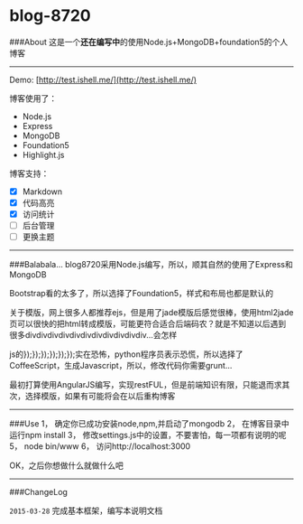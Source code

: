 # blog-8720

###About
这是一个**还在编写中**的使用Node.js+MongoDB+foundation5的个人博客

---
Demo: [http://test.ishell.me/](http://test.ishell.me/) 

博客使用了：

- Node.js
- Express
- MongoDB
- Foundation5
- Highlight.js

博客支持：
- [x] Markdown
- [x] 代码高亮
- [x] 访问统计
- [ ] 后台管理
- [ ] 更换主题

---

###Balabala...
blog8720采用Node.js编写，所以，顺其自然的使用了Express和MongoDB

Bootstrap看的太多了，所以选择了Foundation5，样式和布局也都是默认的

关于模版，网上很多人都推荐ejs，但是用了jade模版后感觉很棒，使用html2jade页可以很快的把html转成模版，可能更符合适合后端码农？就是不知道以后遇到很多divdivdivdivdivdivdivdivdivdivdiv...会怎样

js的});});});});});});实在恐怖，python程序员表示恐慌，所以选择了CoffeeScript，生成Javascript，所以，修改代码你需要grunt...

最初打算使用AngularJS编写，实现restFUL，但是前端知识有限，只能退而求其次，选择模版，如果有可能将会在以后重构博客

---

###Use
1， 确定你已成功安装node,npm,并启动了mongodb
2， 在博客目录中运行npm install
3， 修改settings.js中的设置，不要害怕，每一项都有说明的呢
5， node bin/www
6， 访问http://localhost:3000

OK，之后你想做什么就做什么吧

---

###ChangeLog

`2015-03-28` 完成基本框架，编写本说明文档
